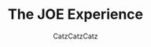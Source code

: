 ---
media: "images/rounds/round_3/the_joe_experience.png"
media_type: image
title: The JOE Experience
author: CatzCatzCatz
desc: JOE gives the crew a few hints that maybe they should investigate the missing crewmembers.
---